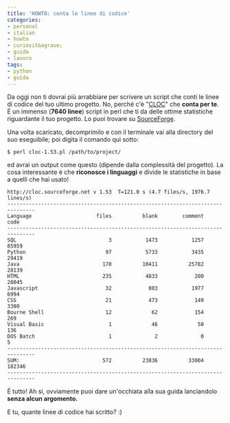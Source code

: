```yaml
---
title: 'HOWTO: conta le linee di codice'
categories:
- personal
- italian
- howto
- curiosit&agrave;
- guida
- lavoro
tags:
- python
- guida
---
```

Da oggi non ti dovrai più arrabbiare per scrivere un script che conti le linee
di codice del tuo ultimo progetto. No, perché c'è
"[CLOC](http://cloc.sourceforge.net/)" che **conta per te**. É un immenso
(**7640 linee**) script in perl che ti da delle ottime statistiche riguardante
il tuo progetto. Lo puoi trovare su [SourceForge](http://cloc.sourceforge.net/).

Una volta scaricato, decomprimilo e con il terminale vai alla directory del
suo eseguibile; poi digita il comando qui sotto:

```
$ perl cloc-1.53.pl /path/to/project/
```

ed avrai un output come questo (dipende dalla complessità del progetto). La
cosa interessante è che **riconosce i linguaggi** e divide le statistiche in
base a quelli che hai usato!

```
http://cloc.sourceforge.net v 1.53  T=121.0 s (4.7 files/s, 1976.7 lines/s)
-------------------------------------------------------------------------------
Language                     files          blank        comment           code
-------------------------------------------------------------------------------
SQL                              3           1473           1257          85959
Python                          97           5733           3435          29419
Java                           170          10411          25782          28139
HTML                           235           4833            200          28045
Javascript                      32            803           1977           6994
CSS                             21            473            149           3380
Bourne Shell                    12             62            154            269
Visual Basic                     1             46             50            136
DOS Batch                        1              2              0              5
-------------------------------------------------------------------------------
SUM:                           572          23836          33004         182346
-------------------------------------------------------------------------------
```

É tutto! Ah si, ovviamente puoi dare un'occhiata alla sua guida lanciandolo
**senza alcun argomento.**

E tu, quante linee di codice hai scritto? :)

